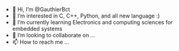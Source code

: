 - 👋 Hi, I’m @GauthierBct
- 👀 I’m interested in C, C++, Python, and all new language :)
- 🌱 I’m currently learning Electronics and computing sciences for embedded systems
- 💞️ I’m looking to collaborate on ...
- 📫 How to reach me ...

<!---
GauthierBct/GauthierBct is a ✨ special ✨ repository because its `README.md` (this file) appears on your GitHub profile.
You can click the Preview link to take a look at your changes.
--->

